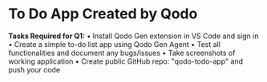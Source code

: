 # To Do App Created by Qodo

**Tasks Required for Q1:**
• Install Qodo Gen extension in VS Code and sign in
• Create a simple to-do list app using Qodo Gen Agent
• Test all functionalities and document any bugs/issues
• Take screenshots of working application
• Create public GitHub repo: "qodo-todo-app" and push your code

